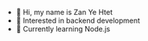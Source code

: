 - 👋 Hi, my name is Zan Ye Htet
- 👀 Interested in backend development  
- 🌱 Currently learning Node.js 

<!---
ux-programmer/ux-programmer is a ✨ special ✨ repository because its `README.md` (this file) appears on your GitHub profile.
You can click the Preview link to take a look at your changes.
--->
